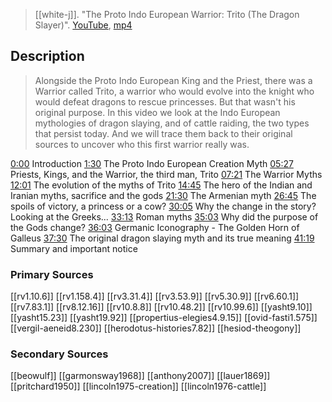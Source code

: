 > [[white-j]]. "The Proto Indo European Warrior: Trito (The Dragon Slayer)". [YouTube](https://youtu.be/DUnha1AI3Hk), [mp4](white-j2021-warrior.mp4)


## Description
> Alongside the Proto Indo European King and the Priest, there was a Warrior called Trito, a warrior who would evolve into the knight who would defeat dragons to rescue princesses. But that wasn't his original purpose. In this video we look at the Indo European mythologies of dragon slaying, and of cattle raiding, the two types that persist today. And we will trace them back to their original sources to uncover who this first warrior really was. 

[0:00](https://www.youtube.com/watch?v=DUnha1AI3Hk&list=PLru2Z4KGjAVIOyMEKaYcgIUrdOBHhuoBe&index=10&t=0s) Introduction
[1:30](https://www.youtube.com/watch?v=DUnha1AI3Hk&list=PLru2Z4KGjAVIOyMEKaYcgIUrdOBHhuoBe&index=10&t=90s) The Proto Indo European Creation Myth
[05:27](https://www.youtube.com/watch?v=DUnha1AI3Hk&list=PLru2Z4KGjAVIOyMEKaYcgIUrdOBHhuoBe&index=10&t=327s) Priests, Kings, and the Warrior, the third man, Trito
[07:21](https://www.youtube.com/watch?v=DUnha1AI3Hk&list=PLru2Z4KGjAVIOyMEKaYcgIUrdOBHhuoBe&index=10&t=441s) The Warrior Myths
[12:01](https://www.youtube.com/watch?v=DUnha1AI3Hk&list=PLru2Z4KGjAVIOyMEKaYcgIUrdOBHhuoBe&index=10&t=721s) The evolution of the myths of Trito
[14:45](https://www.youtube.com/watch?v=DUnha1AI3Hk&list=PLru2Z4KGjAVIOyMEKaYcgIUrdOBHhuoBe&index=10&t=885s) The hero of the Indian and Iranian myths, sacrifice and the gods
[21:30](https://www.youtube.com/watch?v=DUnha1AI3Hk&list=PLru2Z4KGjAVIOyMEKaYcgIUrdOBHhuoBe&index=10&t=1290s) The Armenian myth
[26:45](https://www.youtube.com/watch?v=DUnha1AI3Hk&list=PLru2Z4KGjAVIOyMEKaYcgIUrdOBHhuoBe&index=10&t=1605s) The spoils of victory, a princess or a cow?
[30:05](https://www.youtube.com/watch?v=DUnha1AI3Hk&list=PLru2Z4KGjAVIOyMEKaYcgIUrdOBHhuoBe&index=10&t=1805s) Why the change in the story? Looking at the Greeks...
[33:13](https://www.youtube.com/watch?v=DUnha1AI3Hk&list=PLru2Z4KGjAVIOyMEKaYcgIUrdOBHhuoBe&index=10&t=1993s) Roman myths
[35:03](https://www.youtube.com/watch?v=DUnha1AI3Hk&list=PLru2Z4KGjAVIOyMEKaYcgIUrdOBHhuoBe&index=10&t=2103s) Why did the purpose of the Gods change?
[36:03](https://www.youtube.com/watch?v=DUnha1AI3Hk&list=PLru2Z4KGjAVIOyMEKaYcgIUrdOBHhuoBe&index=10&t=2163s) Germanic Iconography - The Golden Horn of Galleus
[37:30](https://www.youtube.com/watch?v=DUnha1AI3Hk&list=PLru2Z4KGjAVIOyMEKaYcgIUrdOBHhuoBe&index=10&t=2250s) The original dragon slaying myth and its true meaning
[41:19](https://www.youtube.com/watch?v=DUnha1AI3Hk&list=PLru2Z4KGjAVIOyMEKaYcgIUrdOBHhuoBe&index=10&t=2479s) Summary and important notice

### Primary Sources
[[rv1.10.6]]
[[rv1.158.4]]
[[rv3.31.4]]
[[rv3.53.9]]
[[rv5.30.9]]
[[rv6.60.1]]
[[rv7.83.1]]
[[rv8.12.16]]
[[rv10.8.8]]
[[rv10.48.2]]
[[rv10.99.6]]
[[yasht9.10]]
[[yasht15.23]]
[[yasht19.92]] 
[[propertius-elegies4.9.15]]
[[ovid-fasti1.575]]
[[vergil-aeneid8.230]]
[[herodotus-histories7.82]]
[[hesiod-theogony]]

### Secondary Sources
[[beowulf]]
[[garmonsway1968]]
[[anthony2007]]
[[lauer1869]] 
[[pritchard1950]]
[[lincoln1975-creation]]
[[lincoln1976-cattle]]